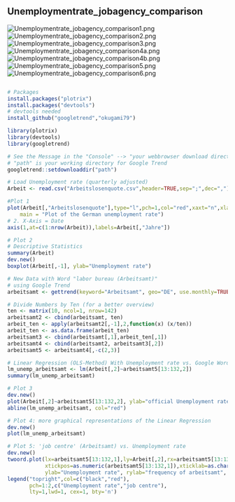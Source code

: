 ## Unemploymentrate_jobagency_comparison

 ![Unemploymentrate_jobagency_comparison1.png](Unemploymentrate_jobagency_comparison1.png)
 ![Unemploymentrate_jobagency_comparison2.png](Unemploymentrate_jobagency_comparison2.png)
 ![Unemploymentrate_jobagency_comparison3.png](Unemploymentrate_jobagency_comparison3.png)
 ![Unemploymentrate_jobagency_comparison4a.png](Unemploymentrate_jobagency_comparison4a.png)
 ![Unemploymentrate_jobagency_comparison4b.png](Unemploymentrate_jobagency_comparison4b.png)
 ![Unemploymentrate_jobagency_comparison5.png](Unemploymentrate_jobagency_comparison5.png)
 ![Unemploymentrate_jobagency_comparison6.png](Unemploymentrate_jobagency_comparison6.png)
 
```R

# Packages
install.packages("plotrix")
install.packages("devtools")
# devtools needed
install_github("googletrend","okugami79")

library(plotrix)
library(devtools)
library(googletrend)

# See the Message in the "Console" --> "your webbrowser download directory path :
# "path" is your working directory for Google Trend
googletrend::setdownloaddir("path")

# Load Unemployment rate (quarterly adjusted)
Arbeit <- read.csv("Arbeitslosenquote.csv",header=TRUE,sep=";",dec=",")

#Plot 1
plot(Arbeit[,"Arbeitslosenquote"],type="l",pch=1,col="red",xaxt="n",xlab="Date",ylab="unemployment rate",ylim=c(5,13),lwd=2,
	main = "Plot of the German unemployment rate")
# 2. X-Axis = Date
axis(1,at=c(1:nrow(Arbeit)),labels=Arbeit[,"Jahre"])

# Plot 2
# Descriptive Statistics
summary(Arbeit)
dev.new()
boxplot(Arbeit[,-1], ylab="Unemployment rate")

# New Data with Word "labor bureau (Arbeitsamt)"
# using Google Trend
arbeitsamt <- gettrend(keyword="Arbeitsamt", geo="DE", use.monthly=TRUE)

# Divide Numbers by Ten (for a better overview)
ten <- matrix(10, ncol=1, nrow=142)
arbeitsamt2 <- cbind(arbeitsamt, ten)
arbeit_ten <- apply(arbeitsamt2[,-1],2,function(x) (x/ten))
arbeit_ten <- as.data.frame(arbeit_ten)
arbeitsamt3 <- cbind(arbeitsamt[,1],arbeit_ten[,1])
arbeitsamt4 <- cbind(arbeitsamt2, arbeitsamt3[,2])
arbeitsamt5 <- arbeitsamt4[,-c(2,3)]

# Linear Regression (OLS-Method) With Unemployment rate vs. Google Words
lm_unemp_arbeitsamt <- lm(Arbeit[,2]~arbeitsamt5[13:132,2])
summary(lm_unemp_arbeitsamt)

# Plot 3
dev.new()
plot(Arbeit[,2]~arbeitsamt5[13:132,2], ylab="official Unemployment rate", xlab="Frequency of the term 'job centre'", main="Scatter plot")
abline(lm_unemp_arbeitsamt, col="red")

# Plot 4: more graphical representations of the Linear Regression
dev.new()
plot(lm_unemp_arbeitsamt)

# Plot 5: 'job centre' (Arbeitsamt) vs. Unemployment rate
dev.new()
twoord.plot(lx=arbeitsamt5[13:132,1],ly=Arbeit[,2],rx=arbeitsamt5[13:132,1],ry=arbeitsamt5[13:132,2],
			xtickpos=as.numeric(arbeitsamt5[13:132,1]),xticklab=as.character(arbeitsamt5[13:132,1]), xlab="Date",
            ylab="Unemployment rate", rylab="frequency of arbeitsamt", main="Unemployment rate vs. Frequency of the term 'job centre'")
legend("topright",col=c("black","red"),
       pch=1:2,c("Unemployment rate","job centre"),
       lty=1,lwd=1, cex=1, bty='n')

```
